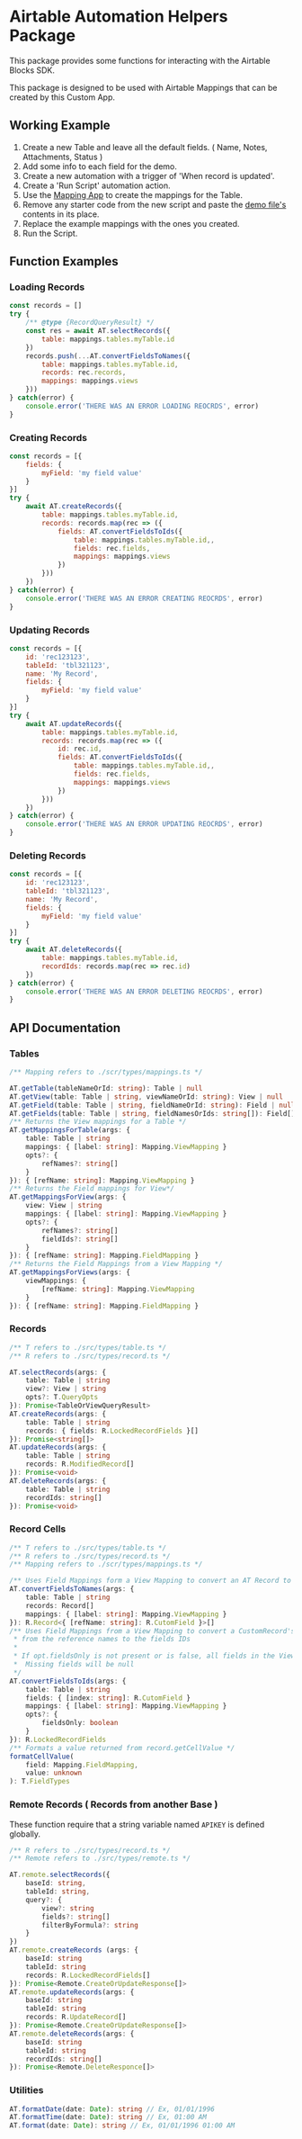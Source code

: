 # Airtable Automation Helpers Package

This package provides some functions for interacting with the Airtable Blocks SDK.

This package is designed to be used with Airtable Mappings that can be created by this Custom App.

## Working Example

1. Create a new Table and leave all the default fields. ( Name, Notes, Attachments, Status )
2. Add some info to each field for the demo.
3. Create a new automation with a trigger of 'When record is updated'.
4. Create a 'Run Script' automation action.
5. Use the [Mapping App](https://github.com/chrisryanouellette/Airtable_Mapping_App) to create the mappings for the Table.
6. Remove any starter code from the new script and paste the [demo file's](demo/demo_automation.js) contents in its place.
7. Replace the example mappings with the ones you created.
8. Run the Script.

## Function Examples

### Loading Records

```js
const records = []
try {
    /** @type {RecordQueryResult} */
    const res = await AT.selectRecords({
        table: mappings.tables.myTable.id
    })
    records.push(...AT.convertFieldsToNames({
        table: mappings.tables.myTable.id,
        records: rec.records,
        mappings: mappings.views
    }))
} catch(error) {
    console.error('THERE WAS AN ERROR LOADING REOCRDS', error)
}
```

### Creating Records

```js
const records = [{
    fields: {
        myField: 'my field value'
    }
}]
try {
    await AT.createRecords({
        table: mappings.tables.myTable.id,
        records: records.map(rec => ({
            fields: AT.convertFieldsToIds({
                table: mappings.tables.myTable.id,,
                fields: rec.fields,
                mappings: mappings.views
            })
        }))
    })
} catch(error) {
    console.error('THERE WAS AN ERROR CREATING REOCRDS', error)
}
```

### Updating Records

```js
const records = [{
    id: 'rec123123',
    tableId: 'tbl321123',
    name: 'My Record',
    fields: {
        myField: 'my field value'
    }
}]
try {
    await AT.updateRecords({
        table: mappings.tables.myTable.id,
        records: records.map(rec => ({
            id: rec.id,
            fields: AT.convertFieldsToIds({
                table: mappings.tables.myTable.id,,
                fields: rec.fields,
                mappings: mappings.views
            })
        }))
    })
} catch(error) {
    console.error('THERE WAS AN ERROR UPDATING REOCRDS', error)
}
```

### Deleting Records

```js
const records = [{
    id: 'rec123123',
    tableId: 'tbl321123',
    name: 'My Record',
    fields: {
        myField: 'my field value'
    }
}]
try {
    await AT.deleteRecords({
        table: mappings.tables.myTable.id,
        recordIds: records.map(rec => rec.id)
    })
} catch(error) {
    console.error('THERE WAS AN ERROR DELETING REOCRDS', error)
}
```

## API Documentation

### Tables

```typescript
/** Mapping refers to ./scr/types/mappings.ts */

AT.getTable(tableNameOrId: string): Table | null
AT.getView(table: Table | string, viewNameOrId: string): View | null
AT.getField(table: Table | string, fieldNameOrId: string): Field | null
AT.getFields(table: Table | string, fieldNamesOrIds: string[]): Field[]
/** Returns the View mappings for a Table */
AT.getMappingsForTable(args: {
    table: Table | string
    mappings: { [label: string]: Mapping.ViewMapping }
    opts?: {
        refNames?: string[]
    }
}): { [refName: string]: Mapping.ViewMapping }
/** Returns the Field mappings for View*/
AT.getMappingsForView(args: {
    view: View | string
    mappings: { [label: string]: Mapping.ViewMapping }
    opts?: {
        refNames?: string[]
        fieldIds?: string[]
    }
}): { [refName: string]: Mapping.FieldMapping }
/** Returns the Field Mappings from a View Mapping */
AT.getMappingsForViews(args: {
    viewMappings: {
        [refName: string]: Mapping.ViewMapping
    }
}): { [refName: string]: Mapping.FieldMapping }
```

### Records

```typescript
/** T refers to ./src/types/table.ts */
/** R refers to ./src/types/record.ts */

AT.selectRecords(args: {
    table: Table | string
    view?: View | string
    opts?: T.QueryOpts
}): Promise<TableOrViewQueryResult>
AT.createRecords(args: {
    table: Table | string
    records: { fields: R.LockedRecordFields }[]
}): Promise<string[]>
AT.updateRecords(args: {
    table: Table | string
    records: R.ModifiedRecord[]
}): Promise<void>
AT.deleteRecords(args: {
    table: Table | string
    recordIds: string[]
}): Promise<void>
```

### Record Cells

```typescript
/** T refers to ./src/types/table.ts */
/** R refers to ./src/types/record.ts */
/** Mapping refers to ./scr/types/mappings.ts */

/** Uses Field Mappings form a View Mapping to convert an AT Record to a CustomRecord */
AT.convertFieldsToNames(args: {
    table: Table | string
    records: Record[]
    mappings: { [label: string]: Mapping.ViewMapping }
}): R.Record<{ [refName: string]: R.CutomField }>[]
/** Uses Field Mappings from a View Mapping to convert a CustomRecord's fields
 * from the reference names to the fields IDs
 * 
 * If opt.fieldsOnly is not present or is false, all fields in the View will be returned.
 *  Missing fields will be null
 */
AT.convertFieldsToIds(args: {
    table: Table | string
    fields: { [index: string]: R.CutomField }
    mappings: { [label: string]: Mapping.ViewMapping }
    opts?: {
        fieldsOnly: boolean
    }
}): R.LockedRecordFields
/** Formats a value returned from record.getCellValue */
formatCellValue(
    field: Mapping.FieldMapping,
    value: unknown
): T.FieldTypes
```

### Remote Records ( Records from another Base )

These function require that a string variable named `APIKEY` is defined globally. 

```typescript
/** R refers to ./src/types/record.ts */
/** Remote refers to ./src/types/remote.ts */

AT.remote.selectRecords({
    baseId: string,
    tableId: string,
    query?: {
        view?: string
        fields?: string[]
        filterByFormula?: string
    }
})
AT.remote.createRecords (args: {
    baseId: string
    tableId: string
    records: R.LockedRecordFields[]
}): Promise<Remote.CreateOrUpdateResponse[]>
AT.remote.updateRecords(args: {
    baseId: string
    tableId: string
    records: R.UpdateRecord[]
}): Promise<Remote.CreateOrUpdateResponse[]>
AT.remote.deleteRecords(args: {
    baseId: string
    tableId: string
    recordIds: string[]
}): Promise<Remote.DeleteResponce[]>
```

### Utilities

```typescript
AT.formatDate(date: Date): string // Ex, 01/01/1996
AT.formatTime(date: Date): string // Ex, 01:00 AM
AT.format(date: Date): string // Ex, 01/01/1996 01:00 AM
```